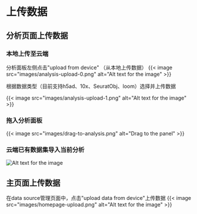 
# 上传数据

## 分析页面上传数据
### 本地上传至云端
分析面板左侧点击"upload from device" （从本地上传数据）
{{< image src="images/analysis-upload-0.png" alt="Alt text for the image" >}}

根据数据类型（目前支持h5ad、10x、SeuratObj、loom）选择并上传数据

{{< image src="images/analysis-upload-1.png" alt="Alt text for the image" >}}

### 拖入分析面板
<!-- {{< image src="images/analysis-drag-into-panel.png" alt="Drag to the panel" >}} -->

{{< image src="images/drag-to-analysis.png" alt="Drag to the panel" >}}

### 云端已有数据集导入当前分析


![Alt text for the image](images/homepage-upload.png)

## 主页面上传数据  

在data source管理页面中，点击"upload data from device"上传数据
{{< image src="images/homepage-upload.png" alt="Alt text for the image" >}}

